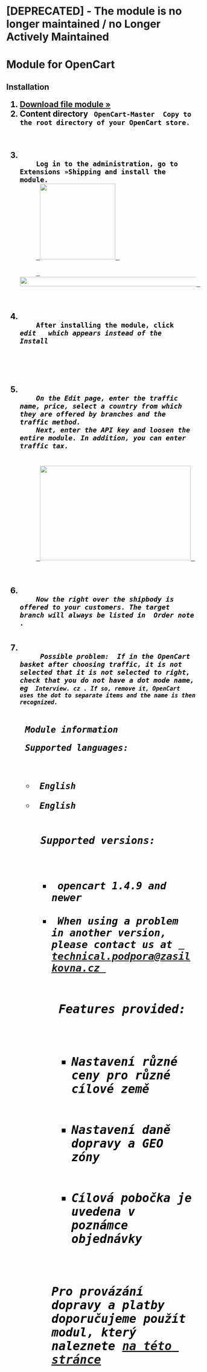 # [DEPRECATED] - The module is no longer maintained / no Longer Actively Maintained

<H1> Module for OpenCart </ h1>
<H2> Installation </ h2>
<ol style = "color: black;">
  <li> <a href="https://github.com/zasilkovnna/opencart/archive/master.zip"> Download file module »</a> </ li>
  <li>
    Content directory <code> OpenCart-Master </ code> Copy to the root directory of your OpenCart store. <br>
  </ li>
  <li>
    Log in to the administration, go to Extensions »Shipping and install the module.
    <a href="https://cloud.githubusercontent.com/assets/11771520/8772304/64FCA0D6-2ECB-11E5-96F-A98EB3B29494.png"> <img width = "200" height = "200" src = "https : //cloud.githubusercontent.com/assets/11771520/8772304/64FCA0D6-2ECB-11E5-96F-A98EB3B29494.png "> </a> <br>
    <a href="https://cloud.githubusercontent.com/assets/11771520/8772309/6B7EF9A4-2ECB-11E5-9E45-8D468A4B7AF0.png"> <img width = "600" height = "25" src = "https : //cloud.githubusercontent.com/assets/11771520/8772309/6B7EF9A4-2ECB-11E5-9E45-8D468A4B7AF0.png "> </a> <br>
  </ li>
  <li>
    After installing the module, click <i> <strong> edit </ strong> </ i> which appears instead of the <I> Install </ i> <br> <br> <br>
  </ li>
  <li>
    On the Edit page, enter the traffic name, price, select a country from which they are offered by branches and the traffic method.
    Next, enter the API key and loosen the entire module. In addition, you can enter traffic tax. <br> <br>
    <a href="https://cloud.githubusercontent.com/assets/11771520/8772310/6D8FC58E-2ECB-11E5-9A4E-8C62076EA5E0.PNG"> <img width = "400" height = "250" src = "https : //cloud.githubusercontent.com/assets/11771520/8772310/6D8FC58E-2ECB-11E5-9A4E-8C62076EA5E0.PNG "> </a> <br>
  </ li>
  <li>
    Now the right over the shipbody is offered to your customers. The target branch will always be listed in <Strong> Order note </ strong>.
  </ li>
  <li>
    <STRONG STYLE = "COLOR:"> Possible problem: </ strong> If in the OpenCart basket after choosing traffic, it is not selected that it is not selected to right, check that you do not have a dot mode name, eg <Code> Interview. cz </ code>. If so, remove it, OpenCart uses the dot to separate items and the name is then recognized.
</ li> </ ol>
<H2> Module information </ h2>
<p> Supported languages: </ p>
<Ul>
  <li> English </ li>
  <li> English </ li>
</ ul>
<H3> Supported versions: </ h3>
<Ul>
  <li> opencart 1.4.9 and newer </ li>
  <LI> When using a problem in another version, please contact us at <a href="mailto:technicka.podpora@zasilkovna.cz"> technical.podpora@zasilkovna.cz </a> </ li>
</ ul>
<H3> Features provided: </ h3>
<Ul>
  <li>Nastavení různé ceny pro různé cílové země</li>
  <li>Nastavení daně dopravy a GEO zóny</li>
  <li>Cílová pobočka je uvedena v poznámce objednávky</li>
</ul>
<p>Pro provázání dopravy a platby doporučujeme použít modul, který naleznete <a targer="_blank" href="http://www.opencart.com/index.php?route=extension/extension/info&amp;extension_id=11301&amp;filter_search=gop">na této stránce</a></p>
